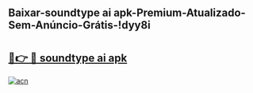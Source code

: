 
## Baixar-soundtype ai apk-Premium-Atualizado-Sem-Anúncio-Grátis-!dyy8i

# <h2><a href="https://andorid.site?title=soundtype_ai_apk&ref=27">🔗👉 🔴 soundtype ai apk</a></h2>

[![acn](https://github.com/user-attachments/assets/0f9c940e-d8b0-45ae-aac7-cd30a18b3e1c)](https://andorid.site?title=soundtype_ai_apk&ref=27)

